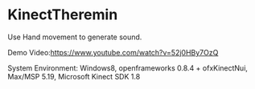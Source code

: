 KinectTheremin
==============

Use Hand movement to generate sound.

Demo Video:https://www.youtube.com/watch?v=52j0HBy7OzQ

System Environment: Windows8, openframeworks 0.8.4 + ofxKinectNui, Max/MSP 5.19, Microsoft Kinect SDK 1.8
